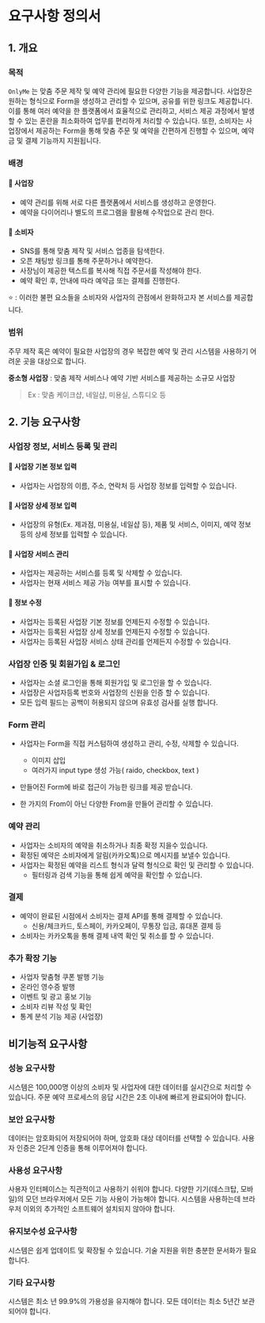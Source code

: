 # 요구사항 정의서

## 1. 개요

### 목적

`OnlyMe` 는 맞춤 주문 제작 및 예약 관리에 필요한 다양한 기능을 제공합니다. 사업장은 원하는 형식으로 Form을 생성하고 관리할 수 있으며, 공유를 위한 링크도 제공합니다. 이를 통해 여러 예약을 한 플랫폼에서 효율적으로 관리하고, 서비스 제공 과정에서 발생할 수 있는 혼란을 최소화하여 업무를 편리하게 처리할 수 있습니다.
또한, 소비자는 사업장에서 제공하는 Form을 통해 맞춤 주문 및 예약을 간편하게 진행할 수 있으며, 예약금 및 결제 기능까지 지원됩니다.

### 배경

#### 🏪 사업장

- 예약 관리를 위해 서로 다른 플랫폼에서 서비스를 생성하고 운영한다.
- 예약을 다이어리나 별도의 프로그램을 활용해 수작업으로 관리 한다.

#### 🛒 소비자

- SNS를 통해 맞춤 제작 및 서비스 업종을 탐색한다.
- 오픈 채팅방 링크를 통해 주문하거나 예약한다.
- 사장님이 제공한 텍스트를 복사해 직접 주문서를 작성해야 한다.
- 예약 확인 후, 안내에 따라 예약금 또는 결제를 진행한다.

⭐ : 이러한 불편 요소들을 소비자와 사업자의 관점에서 완화하고자 본 서비스를 제공합니다.

### 범위

주무 제작 혹은 예약이 필요한 사업장의 경우 복잡한 예약 및 관리 시스템을 사용하기 어려운 곳을 대상으로 합니다.

**중소형 사업장** : 맞춤 제작 서비스나 예약 기반 서비스를 제공하는 소규모 사업장

> Ex : 맞춤 케이크샵, 네일샵, 미용실, 스튜디오 등

## 2. 기능 요구사항

### 사업장 정보, 서비스 등록 및 관리

#### 🔎 사업장 기본 정보 입력

- 사업자는 사업장의 이름, 주소, 연락처 등 사업장 정보를 입력할 수 있습니다.

#### 🔎 사업장 상세 정보 입력

- 사업장의 유형(Ex. 제과점, 미용실, 네일샵 등), 제품 및 서비스, 이미지, 예약 정보 등의 상세 정보를 입력할 수 있습니다.

#### 🔎 사업장 서비스 관리

- 사업자는 제공하는 서비스를 등록 및 삭제할 수 있습니다.
- 사업자는 현재 서비스 제공 가능 여부를 표시할 수 있습니다.

#### 🔎 정보 수정

- 사업자는 등록된 사업장 기본 정보를 언제든지 수정할 수 있습니다.
- 사업자는 등록된 사업장 상세 정보를 언제든지 수정할 수 있습니다.
- 사업자는 등록된 사업장 서비스 상태 관리를 언제든지 수정할 수 있습니다.

### 사업장 인증 및 회원가입 & 로그인

- 사업자는 소셜 로그인을 통해 회원가입 및 로그인을 할 수 있습니다.
- 사업장은 사업자등록 번호와 사업장의 신원을 인증 할 수 있습니다.
- 모든 입력 필드는 공백이 허용되지 않으며 유효성 검사를 실행 합니다.

### Form 관리

- 사업자는 Form을 직접 커스텀하여 생성하고 관리, 수정, 삭제할 수 있습니다.

  - 이미지 삽입
  - 여러가지 input type 생성 가능( raido, checkbox, text )

- 만들어진 Form에 바로 접근이 가능한 링크를 제공 받습니다.
- 한 가지의 From이 아닌 다양한 From을 만들어 관리할 수 있습니다.

### 예약 관리

- 사업자는 소비자의 예약을 취소하거나 최종 확정 지을수 있습니다.
- 확정된 예약은 소비자에게 알림(카카오톡)으로 메시지를 보낼수 있습니다.
- 사업자는 확정된 예약을 리스트 형식과 달력 형식으로 확인 및 관리할 수 있습니다.
  - 필터링과 검색 기능을 통해 쉽게 예약을 확인할 수 있습니다.

### 결제

- 예약이 완료된 시점에서 소비자는 결제 API를 통해 결제할 수 있습니다.
  - 신용/체크카드, 토스페이, 카카오페이, 무통장 입금, 휴대폰 결제 등
- 소비자는 카카오톡을 통해 결제 내역 확인 및 취소를 할 수 있습니다.

### 추가 확장 기능

- 사업자 맞춤형 쿠폰 발행 기능
- 온라인 영수증 발행
- 이벤트 및 광고 홍보 기능
- 소비자 리뷰 작성 및 확인
- 통계 분석 기능 제공 (사업장)

## 비기능적 요구사항

### 성능 요구사항

시스템은 100,000명 이상의 소비자 및 사업자에 대한 데이터를 실시간으로 처리할 수 있습니다. 주문 예약 프로세스의 응답 시간은 2초 이내에 빠르게 완료되어야 합니다.

### 보안 요구사항

데이터는 암호화되어 저장되어야 하며, 암호화 대상 데이터를 선택할 수 있습니다.
사용자 인증은 2단계 인증을 통해 이루어져야 합니다.

### 사용성 요구사항

사용자 인터페이스는 직관적이고 사용하기 쉬워야 합니다.
다양한 기기(데스크탑, 모바일)의 모던 브라우저에서 모든 기능 사용이 가능해야 합니다.
시스템을 사용하는데 브라우저 이외의 추가적인 소프트웨어 설치되지 않아야 합니다.

### 유지보수성 요구사항

시스템은 쉽게 업데이트 및 확장될 수 있습니다.
기술 지원을 위한 충분한 문서화가 필요합니다.

### 기타 요구사항

시스템은 최소 년 99.9%의 가용성을 유지해야 합니다.
모든 데이터는 최소 5년간 보관되어야 합니다.
